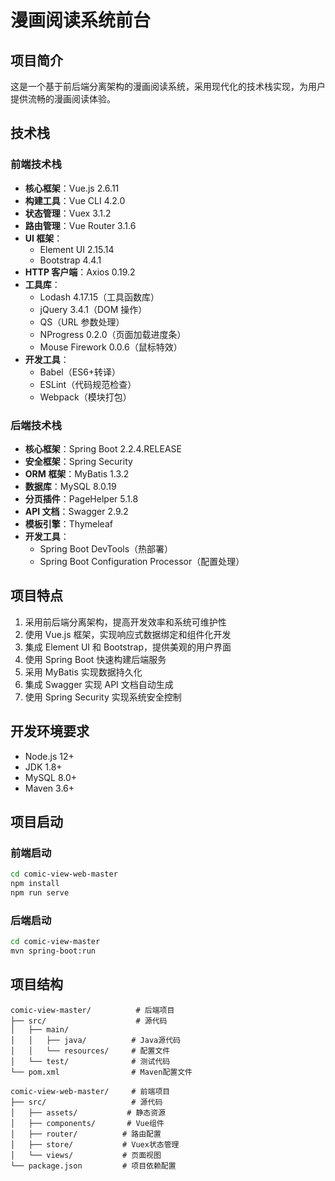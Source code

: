 # 漫画阅读系统前台

## 项目简介

这是一个基于前后端分离架构的漫画阅读系统，采用现代化的技术栈实现，为用户提供流畅的漫画阅读体验。

## 技术栈

### 前端技术栈

- **核心框架**：Vue.js 2.6.11
- **构建工具**：Vue CLI 4.2.0
- **状态管理**：Vuex 3.1.2
- **路由管理**：Vue Router 3.1.6
- **UI 框架**：
  - Element UI 2.15.14
  - Bootstrap 4.4.1
- **HTTP 客户端**：Axios 0.19.2
- **工具库**：
  - Lodash 4.17.15（工具函数库）
  - jQuery 3.4.1（DOM 操作）
  - QS（URL 参数处理）
  - NProgress 0.2.0（页面加载进度条）
  - Mouse Firework 0.0.6（鼠标特效）
- **开发工具**：
  - Babel（ES6+转译）
  - ESLint（代码规范检查）
  - Webpack（模块打包）

### 后端技术栈

- **核心框架**：Spring Boot 2.2.4.RELEASE
- **安全框架**：Spring Security
- **ORM 框架**：MyBatis 1.3.2
- **数据库**：MySQL 8.0.19
- **分页插件**：PageHelper 5.1.8
- **API 文档**：Swagger 2.9.2
- **模板引擎**：Thymeleaf
- **开发工具**：
  - Spring Boot DevTools（热部署）
  - Spring Boot Configuration Processor（配置处理）

## 项目特点

1. 采用前后端分离架构，提高开发效率和系统可维护性
2. 使用 Vue.js 框架，实现响应式数据绑定和组件化开发
3. 集成 Element UI 和 Bootstrap，提供美观的用户界面
4. 使用 Spring Boot 快速构建后端服务
5. 采用 MyBatis 实现数据持久化
6. 集成 Swagger 实现 API 文档自动生成
7. 使用 Spring Security 实现系统安全控制

## 开发环境要求

- Node.js 12+
- JDK 1.8+
- MySQL 8.0+
- Maven 3.6+

## 项目启动

### 前端启动

```bash
cd comic-view-web-master
npm install
npm run serve
```

### 后端启动

```bash
cd comic-view-master
mvn spring-boot:run
```

## 项目结构

```
comic-view-master/          # 后端项目
├── src/                    # 源代码
│   ├── main/
│   │   ├── java/          # Java源代码
│   │   └── resources/     # 配置文件
│   └── test/              # 测试代码
└── pom.xml                # Maven配置文件

comic-view-web-master/     # 前端项目
├── src/                   # 源代码
│   ├── assets/           # 静态资源
│   ├── components/       # Vue组件
│   ├── router/          # 路由配置
│   ├── store/           # Vuex状态管理
│   └── views/           # 页面视图
└── package.json         # 项目依赖配置
```
